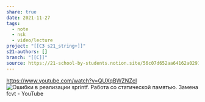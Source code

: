 ```yaml
---
share: true
date: 2021-11-27
tags:
  - note
  - nsk
  - video/lecture
project: "[[C3 s21_string+]]"
s21-authors: []
branch: "[[C]]"
source: https://21-school-by-students.notion.site/56c07d652aa64162a02913ad1d83f9aa
---
```


https://www.youtube.com/watch?v=QUXqBWZNZcI
![Ошибки в реализации sprintf. Работа со статической памятью. Замена fcvt - YouTube](https://www.youtube.com/watch?v=QUXqBWZNZcI)
